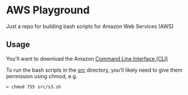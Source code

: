 # AWS Playground

Just a repo for building bash scripts for Amazon Web Services (AWS)

## Usage

You'll want to download the Amazon [Command Line Interface (CLI)](https://docs.aws.amazon.com/cli/latest/userguide/getting-started-install.html)

To run the bash scripts in the [src](./src) directory, you'll likely need to give them permission using chmod, e.g.
```
> chmod 755 src/s3.sh
```